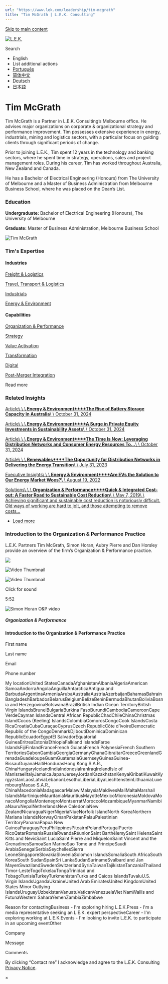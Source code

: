 ```yaml
---
url: "https://www.lek.com/leadership/tim-mcgrath"
title: "Tim McGrath | L.E.K. Consulting"
---
```


[Skip to main content](https://www.lek.com/leadership/tim-mcgrath#main-content)

[![L.E.K.](https://www.lek.com/themes/lek/images/new-logo.svg)](https://www.lek.com/ "L.E.K.")

Search

- English
- List additional actions
- [Português](https://www.lek.com/pt-br/lek-brazil)
- [简体中文](https://www.lek.com/zh-hant/lek-china)
- [Deutsch](https://www.lek.com/de/lek-germany)
- [日本語](https://www.lek.com/ja/lek-japan)

# Tim McGrath

Tim McGrath is a Partner in L.E.K. Consulting’s Melbourne office. He advises major organizations on corporate & organizational strategy and performance improvement. Tim possesses extensive experience in energy, industrials, mining and logistics sectors, with a particular focus on guiding clients through significant periods of change.

Prior to joining L.E.K., Tim spent 12 years in the technology and banking sectors, where he spent time in strategy, operations, sales and project management roles. During his career, Tim has worked throughout Australia, New Zealand and Canada.

He has a Bachelor of Electrical Engineering (Honours) from The University of Melbourne and a Master of Business Administration from Melbourne Business School, where he was placed on the Dean’s List.

### Education

**Undergraduate:** Bachelor of Electrical Engineering (Honours), The University of Melbourne

**Graduate:** Master of Business Administration, Melbourne Business School

![Tim McGrath](https://www.lek.com/sites/default/files/profile-images/LEK-Photo_Tim-McGrath_Crop.jpg)

### Tim's Expertise

#### Industries

[Freight & Logistics](https://www.lek.com/industries/travel-transport/freight-logistics)

[Travel, Transport & Logistics](https://www.lek.com/industries/travel-transport-logistics)

[Industrials](https://www.lek.com/industries/industrials)

[Energy & Environment](https://www.lek.com/industries/energy-environment)

#### Capabilities

[Organization & Performance](https://www.lek.com/capabilities/organization-performance)

[Strategy](https://www.lek.com/capabilities/strategy)

[Value Activation](https://www.lek.com/capabilities/organizational-strategy/value-activation)

[Transformation](https://www.lek.com/capabilities/organizational-strategy/transformation)

[Digital](https://www.lek.com/capabilities/digital)

[Post-Merger Integration](https://www.lek.com/capabilities/organizational-strategy/post-merger-integration-pmi)

Read more

### Related Insights

[Article\\
\\
\\
**Energy & Environment****The Rise of Battery Storage Capacity in Australia**\\
\\
October 31, 2024](https://www.lek.com/insights/ind/au/ar/rise-battery-storage-capacity-australia)

[Article\\
\\
\\
**Energy & Environment****A Surge in Private Equity Investments in Sustainability Assets**\\
\\
October 31, 2024](https://www.lek.com/insights/ind/au/ar/surge-private-equity-investments-sustainability-assets)

[Article\\
\\
\\
**Energy & Environment****The Time Is Now: Leveraging Distribution Networks and Consumer Energy Resources To…**\\
\\
October 31, 2024](https://www.lek.com/insights/ind/au/ar/time-now-leveraging-distribution-networks-and-consumer-energy-resources-achieve)

[Article\\
\\
\\
**Renewables****The Opportunity for Distribution Networks in Delivering the Energy Transition**\\
\\
July 31, 2023](https://www.lek.com/insights/ind/au/ar/opportunity-distribution-networks-delivering-energy-transition)

[Executive Insights\\
\\
\\
**Energy & Environment****Are EVs the Solution to Our Energy Market Woes?**\\
\\
August 19, 2022](https://www.lek.com/insights/ei/are-evs-solution-our-energy-market-woes)

[Solutions\\
\\
\\
**Organization & Performance****Quick & Integrated Cost-out: A Faster Road to Sustainable Cost Reduction**\\
\\
May 7, 2019\\
\\
Achieving significant and sustainable cost reduction is notoriously difficult. Old ways of working are hard to jolt, and those attempting to remove costs…](https://www.lek.com/insights/so/sustainable-cost-reduction)

- [Load more](https://www.lek.com/leadership/tim-mcgrath?page=1 "Load more items")

### Introduction to the Organization & Performance Practice

L.E.K. Partners Tim McGrath, Simon Horan, Aubry Pierre and Dan Horsley provide an overview of the firm’s Organization & Performance practice.


![](https://fast.wistia.com/embed/medias/06a4ky16wz/swatch)

![Video Thumbnail](https://fast.wistia.com/embed/medias/06a4ky16wz/swatch)

![Video Thumbnail](https://embed-ssl.wistia.com/deliveries/627a23988065c0966e75d9addcadfc0e.webp?image_crop_resized=1920x1080)

Click for sound

5:52

![Simon Horan O&P video](https://www.lek.com/sites/default/files/sharable-images/Simon%20Horan%20O%26P%20video.png)

##### Organization & Performance

#### Introduction to the Organization & Performance Practice

First name

Last name

Email

Phone number

My locationUnited StatesCanadaAfghanistanAlbaniaAlgeriaAmerican SamoaAndorraAngolaAnguillaAntarcticaAntigua and BarbudaArgentinaArmeniaArubaAustraliaAustriaAzerbaijanBahamasBahrainBangladeshBarbadosBelarusBelgiumBelizeBeninBermudaBhutanBoliviaBosnia and HerzegovinaBotswanaBrazilBritish Indian Ocean TerritoryBritish Virgin IslandsBruneiBulgariaBurkina FasoBurundiCambodiaCameroonCape VerdeCayman IslandsCentral African RepublicChadChileChinaChristmas IslandCocos (Keeling) IslandsColombiaComorosCongoCook IslandsCosta RicaCroatiaCubaCuraçaoCyprusCzech RepublicCôte d’IvoireDemocratic Republic of the CongoDenmarkDjiboutiDominicaDominican RepublicEcuadorEgyptEl SalvadorEquatorial GuineaEritreaEstoniaEthiopiaFalkland IslandsFaroe IslandsFijiFinlandFranceFrench GuianaFrench PolynesiaFrench Southern TerritoriesGabonGambiaGeorgiaGermanyGhanaGibraltarGreeceGreenlandGrenadaGuadeloupeGuamGuatemalaGuernseyGuineaGuinea-BissauGuyanaHaitiHondurasHong Kong S.A.R., ChinaHungaryIcelandIndiaIndonesiaIranIraqIrelandIsle of ManIsraelItalyJamaicaJapanJerseyJordanKazakhstanKenyaKiribatiKuwaitKyrgyzstanLaosLatviaLebanonLesothoLiberiaLibyaLiechtensteinLithuaniaLuxembourgMacao S.A.R., ChinaMacedoniaMadagascarMalawiMalaysiaMaldivesMaliMaltaMarshall IslandsMartiniqueMauritaniaMauritiusMayotteMexicoMicronesiaMoldovaMonacoMongoliaMontenegroMontserratMoroccoMozambiqueMyanmarNamibiaNauruNepalNetherlandsNew CaledoniaNew ZealandNicaraguaNigerNigeriaNiueNorfolk IslandNorth KoreaNorthern Mariana IslandsNorwayOmanPakistanPalauPalestinian TerritoryPanamaPapua New GuineaParaguayPeruPhilippinesPitcairnPolandPortugalPuerto RicoQatarRomaniaRussiaRwandaRéunionSaint BarthélemySaint HelenaSaint Kitts and NevisSaint LuciaSaint Pierre and MiquelonSaint Vincent and the GrenadinesSamoaSan MarinoSao Tome and PrincipeSaudi ArabiaSenegalSerbiaSeychellesSierra LeoneSingaporeSlovakiaSloveniaSolomon IslandsSomaliaSouth AfricaSouth KoreaSouth SudanSpainSri LankaSudanSurinameSvalbard and Jan MayenSwazilandSwedenSwitzerlandSyriaTaiwanTajikistanTanzaniaThailandTimor-LesteTogoTokelauTongaTrinidad and TobagoTunisiaTurkeyTurkmenistanTurks and Caicos IslandsTuvaluU.S. Virgin IslandsUgandaUkraineUnited Arab EmiratesUnited KingdomUnited States Minor Outlying IslandsUruguayUzbekistanVanuatuVaticanVenezuelaViet NamWallis and FutunaWestern SaharaYemenZambiaZimbabwe

Reason for contactingBusiness - I'm exploring hiring L.E.K.Press - I'm a media representative seeking an L.E.K. expert perspectiveCareer - I'm exploring working at L.E.K.Events - I'm looking to invite L.E.K. to participate in an upcoming eventOther

Company

Message

Comments

By clicking “Contact me” I acknowledge and agree to the L.E.K. Consulting [Privacy Notice](https://www.lek.com/lek-consulting-privacy-policy).

×